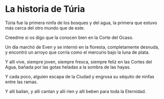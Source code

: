 
# La historia de Túria

Túria fue la primera ninfa de los bosques y del agua, la primera que estuvo más cerca del otro mundo que de este.

Creedme si os digo que la conocen bien en la Corte del Ocaso.

Un día marchó de Even y se internó en la floresta, completamente desnuda, y encontró un arroyo que corría como el mercurio bajo la luna de plata.

Y allí vive, siempre joven, siempre fresca, siempre feliz en las Cortes del Agua, bañada por las gotas heladas a la sombra de las hayas.

Y cada poco, alguien escapa de la Ciudad y engrosa su séquito de ninfas entre las ramas.

Y allí bailan, y allí cantan y allí ríen y allí beben para toda la Eternidad.

